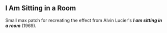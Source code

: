 ## I Am Sitting in a Room
Small max patch for recreating the effect from Alvin Lucier's ***I am sitting in a room*** (1969).
